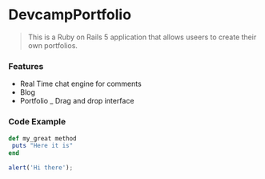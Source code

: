 # DevcampPortfolio

>This is a Ruby on Rails 5 application that allows useers to create their own portfolios.

### Features

- Real Time chat engine for comments
- Blog
- Portfolio
_ Drag and drop interface

### Code Example

```Ruby
def my_great method
 puts "Here it is"
end
```

```javascript
alert('Hi there');
```